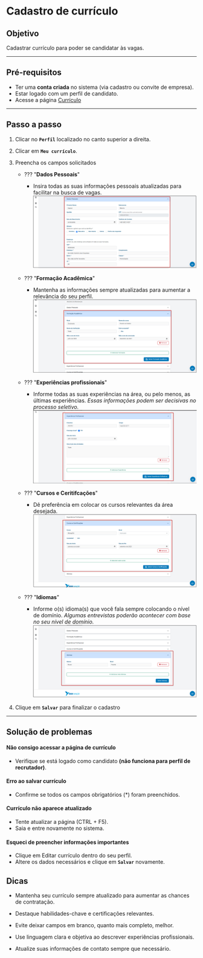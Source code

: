 # <i data-lucide="check" class="icon-lg"></i> Cadastro de currículo

## <i data-lucide="target" class="icon-lg"></i> Objetivo

Cadastrar currículo para poder se candidatar às vagas.

---

## <i data-lucide="square-check" class="icon-lg"></i> Pré-requisitos

- Ter uma **conta criada** no sistema (via cadastro ou convite de empresa).
- Estar logado com um perfil de candidato.
- Acesse a página [Currículo](https://redeaviacao.com.br/dashboard/curr%C3%ADculo)

---

## <i data-lucide="notebook-pen" class="icon-lg"></i> Passo a passo

1. Clicar no **``Perfil``** localizado no canto superior a direita.

2. Clicar em **``Meu currículo``**.

3. Preencha os campos solicitados 

    - ??? "**Dados Pessoais**" 
        - Insira todas as suas informações pessoais atualizadas para facilitar na busca de vagas.
        ![Tela de curriculo](../imagens/Cadastro-curriculo/dados-pessoais.png)
    
    - ??? "**Formação Acadêmica**"
        - Mantenha as informações sempre atualizadas para aumentar a relevância do seu perfil.
        ![Tela de curriculo](../imagens/Cadastro-curriculo/formacao-academica.png)
    
    - ??? "**Experiências profissionais**"
        - Informe todas as suas experiências na área, ou pelo menos, as últimas experiências. _Essas informações podem ser decisivas no processo seletivo._
        ![Tela de curriculo](../imagens/Cadastro-curriculo/experiencia-profissional.png)

    - ??? "**Cursos e Ceritifcações**"
        - Dê preferência em colocar os cursos relevantes da área desejada.
        ![Tela de curriculo](../imagens/Cadastro-curriculo/cursos-certificacoes.png)

    - ??? "**Idiomas**"
        - Informe o(s) idioma(s) que você fala sempre colocando o nível de domínio. _Algumas entrevistas poderão acontecer com base no seu nível de domínio._
        ![Tela de curriculo](../imagens/Cadastro-curriculo/Idiomas.png)     

4. Clique em **``Salvar``** para finalizar o cadastro

---

## <i data-lucide="wrench" class="icon-lg"></i> Solução de problemas

#### Não consigo acessar a página de currículo

- Verifique se está logado como candidato **(não funciona para perfil de recrutador)**.

#### Erro ao salvar currículo

- Confirme se todos os campos obrigatórios (*) foram preenchidos.

<!-- - Se estiver anexando arquivos, verifique se o formato e o tamanho são permitidos (ex.: PDF até 5MB). -->

#### Currículo não aparece atualizado

- Tente atualizar a página (CTRL + F5).
- Saia e entre novamente no sistema.

#### Esqueci de preencher informações importantes

- Clique em Editar currículo dentro do seu perfil.
- Altere os dados necessários e clique em **``Salvar``** novamente.

## <i data-lucide="lightbulb" class="icon-dica"></i> Dicas

- Mantenha seu currículo sempre atualizado para aumentar as chances de contratação.

- Destaque habilidades-chave e certificações relevantes.

- Evite deixar campos em branco, quanto mais completo, melhor.

- Use linguagem clara e objetiva ao descrever experiências profissionais.

- Atualize suas informações de contato sempre que necessário.

